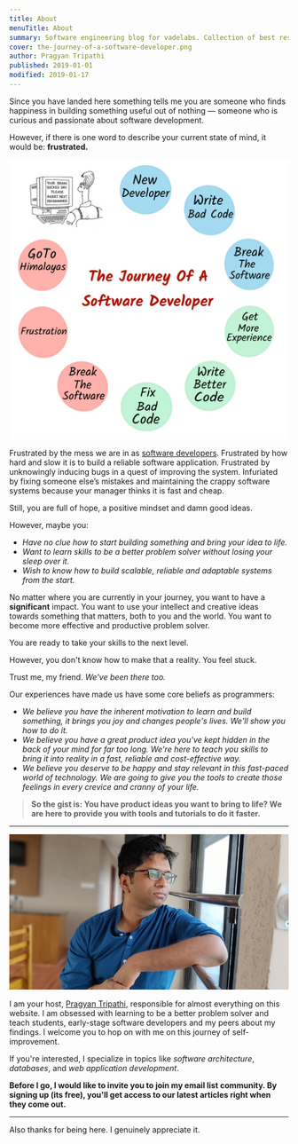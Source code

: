 ```yaml
---
title: About
menuTitle: About
summary: Software engineering blog for vadelabs. Collection of best resources to learn software design, web development, and programming practices. Check out our free articles, tutorials, courses, and toolkits for more ways to learn about software development.
cover: the-journey-of-a-software-developer.png
author: Pragyan Tripathi
published: 2019-01-01
modified: 2019-01-17
---
```


Since you have landed here something tells me you are someone who finds happiness in building something useful out of nothing — someone who is curious and passionate about software development.

However, if there is one word to describe your current state of mind, it would be: **frustrated.**

![The Journey Of A Software Developer](./the-journey-of-a-software-developer.png "The Journey Of A Software Developer")

Frustrated by the mess we are in as [software
developers](https://www.youtube.com/watch?v=lKXe3HUG2l4&t=212s). Frustrated by how hard and slow it is to build a reliable software application. Frustrated by unknowingly inducing bugs in a quest of improving the system. Infuriated by fixing someone else’s mistakes and maintaining the crappy software systems because your manager thinks it is fast and cheap.

Still, you are full of hope, a positive mindset and damn good ideas.

However, maybe you:

* _Have no clue how to start building something and bring your idea to life._
* _Want to learn skills to be a better problem solver without losing your sleep
over it._
* _Wish to know how to build scalable, reliable and adaptable systems from the
start._

No matter where you are currently in your journey, you want to have a **significant** impact. You want to use your intellect and creative ideas towards something that matters, both to you and the world. You want to become more effective and productive problem solver.

You are ready to take your skills to the next level.

However, you don't know how to make that a reality. You feel stuck.

Trust me, my friend. _We've been there too._

Our experiences have made us have some core beliefs as programmers:

- _We believe you have the inherent motivation to learn and build something, it brings you joy and changes people's lives. We'll show you how to do it._
- _We believe you have a great product idea you've kept hidden in the back of your mind for far too long. We're here to teach you skills to bring it into reality in a fast, reliable and cost-effective way._
- _We believe you deserve to be happy and stay relevant in this fast-paced world of technology. We are going to give you the tools to create those feelings in every crevice and cranny of your life._

> **So the gist is: You have product ideas you want to bring to life? We are here to provide you with tools and tutorials to do it faster.**

---

![Pragyan Tripathi](./pragyan.png "Pragyan Tripathi")

I am your host, [Pragyan Tripathi](https://nerds-den.com/about/), responsible for almost everything on this website. I am obsessed with learning to be a better problem solver and teach students, early-stage software developers and my peers about my findings. I welcome you to hop on with me on this journey of self-improvement.

If you're interested, I specialize in topics like *_software architecture_*, *_databases_*, and *_web application development_*.

**Before I go, I would like to invite you to join my email list community. By signing up (its free), you'll get access to our latest articles right when they come out.**

---

Also thanks for being here. I genuinely appreciate it.
